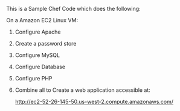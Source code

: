 This is a Sample Chef Code which does the following:

On a Amazon EC2 Linux VM:

1) Configure Apache

2) Create a password store

3) Configure MySQL

4) Configure Database

5) Configure PHP

6) Combine all to Create a web application accessible at:

   http://ec2-52-26-145-50.us-west-2.compute.amazonaws.com/
